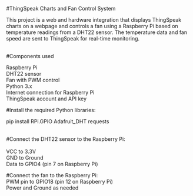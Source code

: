 #ThingSpeak Charts and Fan Control System <br />

This project is a web and hardware integration that displays ThingSpeak charts on a webpage and controls a fan using a Raspberry Pi based on temperature readings from a DHT22 sensor. The temperature data and fan speed are sent to ThingSpeak for real-time monitoring. <br /><br />

#Components used <br />

Raspberry Pi  <br />
DHT22 sensor  <br />
Fan with PWM control  <br />
Python 3.x  <br />
Internet connection for Raspberry Pi  <br />
ThingSpeak account and API key <br />

#Install the required Python libraries: <br />

pip install RPi.GPIO Adafruit_DHT requests  <br /><br />

#Connect the DHT22 sensor to the Raspberry Pi:  <br />  
VCC to 3.3V  <br />
GND to Ground  <br />
Data to GPIO4 (pin 7 on Raspberry Pi)   <br />

#Connect the fan to the Raspberry Pi:   <br />
PWM pin to GPIO18 (pin 12 on Raspberry Pi)  <br />
Power and Ground as needed  
